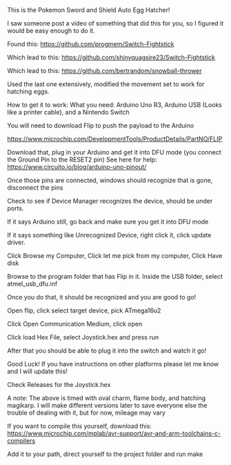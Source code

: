 This is the Pokemon Sword and Shield Auto Egg Hatcher!

I saw someone post a video of something that did this for you, so I figured it would be easy enough to do it. 

Found this:
https://github.com/progmem/Switch-Fightstick

Which lead to this:
https://github.com/shinyquagsire23/Switch-Fightstick

Which lead to this:
https://github.com/bertrandom/snowball-thrower

Used the last one extensively, modified the movement set to work for hatching eggs.

How to get it to work:
What you need: Arduino Uno R3, Arduino USB (Looks like a printer cable), and a Nintendo Switch

You will need to download Flip to push the payload to the Arduino

https://www.microchip.com/DevelopmentTools/ProductDetails/PartNO/FLIP

Download that, plug in your Arduino and get it into DFU mode (you connect the Ground Pin to the RESET2 pin)
See here for help: https://www.circuito.io/blog/arduino-uno-pinout/

Once those pins are connected, windows should recognize that is gone, disconnect the pins

Check to see if Device Manager recognizes the device, should be under ports. 

If it says Arduino still, go back and make sure you get it into DFU mode

If it says something like Unrecognized Device, right click it, click update driver.

Click Browse my Computer, Click let me pick from my computer, Click Have disk

Browse to the program folder that has Flip in it. Inside the USB folder, select atmel_usb_dfu.inf

Once you do that, it should be recognized and you are good to go!

Open flip, click select target device, pick ATmega16u2

Click Open Communication Medium, click open

Click load Hex File, select Joystick.hex and press run

After that you should be able to plug it into the switch and watch it go!

Good Luck! If you have instructions on other platforms please let me know and I will update this!

Check Releases for the Joystick.hex

A note: The above is timed with oval charm, flame body, and hatching magikarp. I will make different versions later to save everyone else the trouble of dealing with it, but for now, mileage may vary

If you want to compile this yourself, download this:
https://www.microchip.com/mplab/avr-support/avr-and-arm-toolchains-c-compilers

Add it to your path, direct yourself to the project folder and run make
